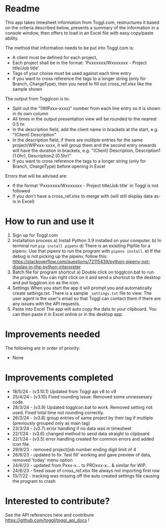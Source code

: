 # Readme
This app takes timesheet information from Toggl.com, restructures it based on the criteria described below, presents a summary of the information in a console window, then offers to load in an Excel file with easy copy/paste ability.

The method that information needs to be put into Toggl.com is:
* A client must be defined for each project,
* Each project shall be in the format: 'Pxxxxxxx/Wxxxxxxx - Project title/Job title'
* Tags of your choise must be used against each time entry
* If you want to cross reference the tags to a longer string (only for Branch, ChargeType), then you need to fill out cross_ref.xlsx like the sample shown

The output from Togglcon is to:
* Split out the "(WIPxxx-xxxx)" number from each line entry so it is shown in its own column
* All times in the output presentation view will be rounded to the nearest 0.5 hr.
* In the description field, add the client name in brackets at the start, e.g. "(Client) Description"
* In the description field, if there are multiple entries for the same project/WIPxxx-xxxx, it will group them and the second entry onwards will have the duration in brackets, e.g. "(Client) Description, Description1 (1.0hr), Description2 (0.5hr)"
* If you want to cross reference the tags to a longer string (only for Branch, ChargeType) before opening in Excel

Errors that will be advised are:
* If the format 'Pxxxxxxx/Wxxxxxxx - Project title/Job title' in Toggl is not followed
* If you don't have a cross_ref.xlsx to merge with (will still display data as-is in Excel)

# How to run and use it
1. Sign up for Toggl.com
2. Installation process
        a) Install Python 3.9 installed on your computer.
        b) In terminal run `pip install pipenv`
        d) There is an exisiting Pipfile for a pipenv. Use that pipenv to run the program with `pipenv install`.
        e) If the debug is not picking up the pipenv, follow this: https://stackoverflow.com/questions/72115439/python-pipenv-not-display-in-the-python-interpreter
3. Batch file for program shortcut
        a) Double click on togglcon.bat to run the program. You can right click on it and send a shortcut to the desktop and put togglcon.ico as the icon.
3. Settings
        When you start the app it will prompt you and automatically create settings.txt. There is a sample `_settings.txt` file to view. The user agent is the user's email so that Toggl can contact them if there are any issues with the API requests.
4. Paste into Excel
        The app will auto copy the data to your clipboard. You can then paste it in Excel online or in the desktop app.


# Improvements needed
The following are in order of priority:
* None

# Improvements completed
* 18/5/24 - (v3.10.1) Updated from Toggl api v8 to v9
* 25/4/24 - (v3.10) Fixed rounding issue. Removed some unnessesary code.
* 28/3/24 - (v3.9) Updated togglcon.bat to work. Removed setting not used. Fixed total time not rounding correctly.
* 26/3/24 - (v3.8) group entries of same project by their tag if multiple (previously grouped only as main tag)
* 23/3/24 - (v3.7) error handling if no data was in timesheet
* 22/1/24 - (v3.6) changed method to send data straight to clipboard
* 22/1/24 - (v3.5) error handling created for common errors and added icon file.
* 29/9/23 - removed project/job number ending digit limit of 4
* 26/6/23 - updated to fix 'fast fill' working and gave preview of data, removed 'today' menu option
* 24/6/23 - updated from Pxxx-x... to PROxxx-x... & similar for WIP.
* 24/6/23 - fixed issue of cross_ref.xlsx file always not importing first row
* 13/7/22 - tracking was missing off the auto created settings file causing the program to crash

# Interested to contribute?
See the API references here and contribure https://github.com/toggl/toggl_api_docs !